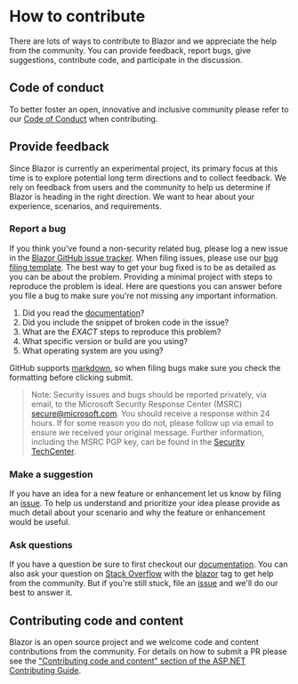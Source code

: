 # How to contribute

There are lots of ways to contribute to Blazor and we appreciate the help from the community. You can provide feedback, report bugs, give suggestions, contribute code, and participate in the discussion.

## Code of conduct

To better foster an open, innovative and inclusive community please refer to our [Code of Conduct](CODE_OF_CONDUCT.md) when contributing.

## Provide feedback

Since Blazor is currently an experimental project, its primary focus at this time is to explore potential long term directions and to collect feedback. We rely on feedback from users and the community to help us determine if Blazor is heading in the right direction. We want to hear about your experience, scenarios, and requirements.

### Report a bug

If you think you've found a non-security related bug, please log a new issue in the [Blazor GitHub issue tracker](https://github.com/aspnet/Blazor/issues). When filing issues, please use our [bug filing template](https://github.com/aspnet/Home/wiki/Functional-bug-template).
The best way to get your bug fixed is to be as detailed as you can be about the problem.
Providing a minimal project with steps to reproduce the problem is ideal.
Here are questions you can answer before you file a bug to make sure you're not missing any important information.

1. Did you read the [documentation](https://blazor.net/docs/index.html)?
2. Did you include the snippet of broken code in the issue?
3. What are the *EXACT* steps to reproduce this problem?
4. What specific version or build are you using?
5. What operating system are you using?

GitHub supports [markdown](https://help.github.com/articles/github-flavored-markdown/), so when filing bugs make sure you check the formatting before clicking submit.

> Note: Security issues and bugs should be reported privately, via email, to the Microsoft Security Response Center (MSRC)  secure@microsoft.com. You should receive a response within 24 hours. If for some reason you do not, please follow up via email to ensure we received your original message. Further information, including the MSRC PGP key, can be found in the [Security TechCenter](https://www.microsoft.com/en-us/msrc/).

### Make a suggestion

If you have an idea for a new feature or enhancement let us know by filing an [issue](https://github.com/aspnet/blazor/issues). To help us understand and prioritize your idea please provide as much detail about your scenario and why the feature or enhancement would be useful.

### Ask questions

If you have a question be sure to first checkout our [documentation](https://github.com/aspnet/blazor/wiki). You can also ask your question on [Stack Overflow](https://stackoverflow.com/) with the [blazor](https://stackoverflow.com/questions/tagged/blazor) tag to get help from the community. But if you're still stuck, file an [issue](https://github.com/aspnet/blazor/issues) and we'll do our best to answer it.

## Contributing code and content

Blazor is an open source project and we welcome code and content contributions from the community. For details on how to submit a PR please see the ["Contributing code and content" section of the ASP.NET Contributing Guide](https://github.com/aspnet/Home/blob/master/CONTRIBUTING.md#contributing-code-and-content).
